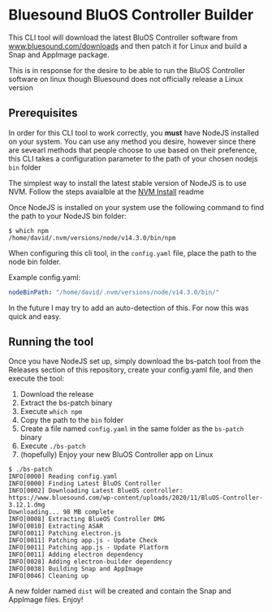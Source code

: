 # Bluesound BluOS Controller Builder

This CLI tool will download the latest BluOS Controller software from
www.bluesound.com/downloads and then patch it for Linux and build a Snap
and AppImage package.

This is in response for the desire to be able to run the BluOS Controller
software on linux though Bluesound does not officially release a Linux version


## Prerequisites
In order for this CLI tool to work correctly, you **must** have NodeJS installed
on your system. You can use any method you desire, however since there are sevearl
methods that people choose to use based on their preference, this CLI takes a 
configuration parameter to the path of your chosen nodejs `bin` folder

The simplest way to install the latest stable version of NodeJS is to use NVM. Follow
the steps avaialble at the [NVM Install](https://github.com/nvm-sh/nvm#installing-and-updating) readme


Once NodeJS is installed on your system use the following command to find the path to
your NodeJS bin folder:

```
$ which npm
/home/david/.nvm/versions/node/v14.3.0/bin/npm
```

When configuring this cli tool, in the `config.yaml` file, place the path to the node bin folder.

Example config.yaml:

```yaml
nodeBinPath: "/home/david/.nvm/versions/node/v14.3.0/bin/"
```

In the future I may try to add an auto-detection of this. For now this was quick and easy.

## Running the tool

Once you have NodeJS set up, simply download the bs-patch tool from the Releases section
of this repository, create your config.yaml file, and then execute the tool:

1. Download the release
2. Extract the bs-patch binary
3. Execute `which npm`
4. Copy the path to the `bin` folder
5. Create a file named `config.yaml` in the same folder as the `bs-patch` binary
6. Execute `./bs-patch`
7. (hopefully) Enjoy your new BluOS Controller app on Linux


```
$ ./bs-patch 
INFO[0000] Reading config.yaml                          
INFO[0000] Finding Latest BluOS Controller              
INFO[0002] Downloading Latest BlueOS controller: https://www.bluesound.com/wp-content/uploads/2020/11/BluOS-Controller-3.12.1.dmg 
Downloading... 98 MB complete      
INFO[0008] Extracting BlueOS Controller DMG             
INFO[0010] Extracting ASAR                              
INFO[0011] Patching electron.js                         
INFO[0011] Patching app.js - Update Check               
INFO[0011] Patching app.js - Update Platform            
INFO[0011] Adding electron dependency                   
INFO[0028] Adding electron-builder dependency           
INFO[0038] Building Snap and AppImage                   
INFO[0046] Cleaning up 
```

A new folder named `dist` will be created and contain the Snap and AppImage files. Enjoy!